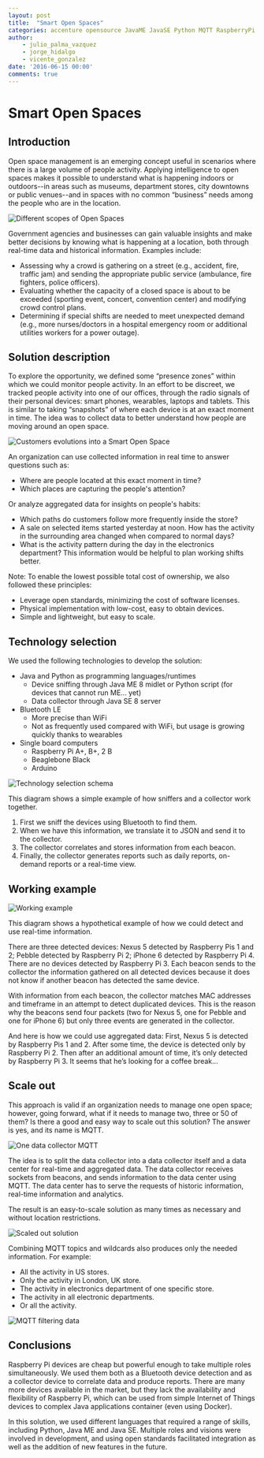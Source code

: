 ```yaml
---
layout: post
title:  "Smart Open Spaces"
categories: accenture opensource JavaME JavaSE Python MQTT RaspberryPi
author: 
    - julio_palma_vazquez
    - jorge_hidalgo
    - vicente_gonzalez
date: '2016-06-15 00:00'
comments: true
---
```


# Smart Open Spaces

## Introduction

Open space management is an emerging concept useful in scenarios where there is a large volume of people activity. Applying intelligence to open spaces makes it possible to understand what is happening indoors or outdoors--in areas such as museums, department stores, city downtowns or public venues--and in spaces with no common “business” needs among the people who are in the location. 

![Different scopes of Open Spaces]({{site.baseurl}}/img/posts/smart-open-spaces/scopes.png)

Government agencies and businesses can gain valuable insights and make better decisions by knowing what is happening at a location, both through real-time data and historical information. Examples include:

* Assessing why a crowd is gathering on a street (e.g., accident, fire, traffic jam) and sending the appropriate public service (ambulance, fire fighters, police officers).
* Evaluating whether the capacity of a closed space is about to be exceeded (sporting event, concert, convention center) and modifying crowd control plans.
* Determining if special shifts are needed to meet unexpected demand (e.g., more nurses/doctors in a hospital emergency room or additional utilities workers for a power outage).

## Solution description

To explore the opportunity, we defined some “presence zones” within which we could monitor people activity. In an effort to be discreet, we tracked people activity into one of our offices, through the radio signals of their personal devices: smart phones, wearables, laptops and tablets. This is similar to taking “snapshots” of where each device is at an exact moment in time. The idea was to collect data to better understand how people are moving around an open space.

![Customers evolutions into a Smart Open Space]({{site.baseurl}}/img/posts/smart-open-spaces/evolution.gif)

An organization can use collected information in real time to answer questions such as:

* Where are people located at this exact moment in time?
* Which places are capturing the people's attention?

Or analyze aggregated data for insights on people's habits:

* Which paths do customers follow more frequently inside the store?
* A sale on selected items started yesterday at noon. How has the activity in the surrounding area changed when compared to normal days?
* What is the activity pattern during the day in the electronics department? This information would be helpful to plan working shifts better.

Note: To enable the lowest possible total cost of ownership, we also followed these principles:

* Leverage open standards, minimizing the cost of software licenses.
* Physical implementation with low-cost, easy to obtain devices.
* Simple and lightweight, but easy to scale.

## Technology selection

We used the following technologies to develop the solution:

* Java and Python as programming languages/runtimes
	* Device sniffing through Java ME 8 midlet or Python script (for devices that cannot run ME... yet)
	* Data collector through Java SE 8 server
* Bluetooth LE
	* More precise than WiFi
	* Not as frequently used compared with WiFi, but usage is growing quickly thanks to wearables
* Single board computers
	* Raspberry Pi A+, B+, 2 B
	* Beaglebone Black
	* Arduino

![Technology selection schema]({{site.baseurl}}/img/posts/smart-open-spaces/technologySchema.png)
	
This diagram shows a simple example of how sniffers and a collector work together.

1. First we sniff the devices using Bluetooth to find them.
2. When we have this information, we translate it to JSON and send it to the collector.
3. The collector correlates and stores information from each beacon.
4. Finally, the collector generates reports such as daily reports, on-demand reports or a real-time view.
	
## Working example

![Working example]({{site.baseurl}}/img/posts/smart-open-spaces/workingExample.gif)

This diagram shows a hypothetical example of how we could detect and use real-time information.

There are three detected devices: Nexus 5 detected by Raspberry Pis 1 and 2; Pebble detected by Raspberry Pi 2; iPhone 6 detected by Raspberry Pi 4. There are no devices detected by Raspberry Pi 3. Each beacon sends to the collector the information gathered on all detected devices because it does not know if another beacon has detected the same device.

With information from each beacon, the collector matches MAC addresses and timeframe in an attempt to detect duplicated devices. This is the reason why the beacons send four packets (two for Nexus 5, one for Pebble and one for iPhone 6) but only three events are generated in the collector.

And here is how we could use aggregated data: First, Nexus 5 is detected by Raspberry Pis 1 and 2. After some time, the device is detected only by Raspberry Pi 2. Then after an additional amount of time, it’s only detected by Raspberry Pi 3. It seems that he’s looking for a coffee break…

## Scale out

This approach is valid if an organization needs to manage one open space; however, going forward, what if it needs to manage two, three or 50 of them? Is there a good and easy way to scale out this solution? The answer is yes, and its name is MQTT.

![One data collector MQTT]({{site.baseurl}}/img/posts/smart-open-spaces/dataCollectorMQTT.png)

The idea is to split the data collector into a data collector itself and a data center for real-time and aggregated data. The data collector receives sockets from beacons, and sends information to the data center using MQTT. The data center has to serve the requests of historic information, real-time information and analytics.

The result is an easy-to-scale solution as many times as necessary and without location restrictions.

![Scaled out solution]({{site.baseurl}}/img/posts/smart-open-spaces/scaledOutSolution.png)

Combining MQTT topics and wildcards also produces only the needed information. For example:

* All the activity in US stores.
* Only the activity in London, UK store.
* The activity in electronics department of one specific store.
* The activity in all electronic departments.
* Or all the activity.

![MQTT filtering data]({{site.baseurl}}/img/posts/smart-open-spaces/mqttFiltering.png)

## Conclusions

Raspberry Pi devices are cheap but powerful enough to take multiple roles simultaneously. We used them both as a Bluetooth device detection and as a collector device to correlate data and produce reports. There are many more devices available in the market, but they lack the availability and flexibility of Raspberry Pi, which can be used from simple Internet of Things devices to complex Java applications container (even using Docker).

In this solution, we used different languages that required a range of skills, including Python, Java ME and Java SE. Multiple roles and visions were involved in development, and using open standards facilitated integration as well as the addition of new features in the future.

